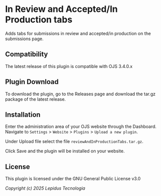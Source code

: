 # In Review and Accepted/In Production tabs

Adds tabs for submissions in review and accepted/in production on the submissions page.

## Compatibility

The latest release of this plugin is compatible with OJS 3.4.0.x

## Plugin Download

To download the plugin, go to the Releases page and download the tar.gz package of the latest release.

## Installation

Enter the administration area of ​​your OJS website through the Dashboard.
Navigate to `Settings` > `Website` > `Plugins` > `Upload a new plugin`.

Under Upload file select the file `reviewAndInProductionTabs.tar.gz`.

Click Save and the plugin will be installed on your website.

## License

This plugin is licensed under the GNU General Public License v3.0

_Copyright (c) 2025 Lepidus Tecnologia_
